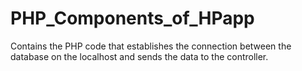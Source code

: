 # PHP_Components_of_HPapp
Contains the PHP code that establishes the connection between the database on the localhost and sends the data to the controller.
